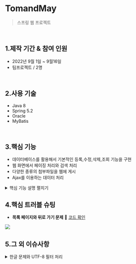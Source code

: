 # TomandMay
>스프링 웹 프로젝트

</br>

## 1.제작 기간 & 참여 인원
* 2022년 9월 1일 ~ 9월16일
* 팀프로젝트 / 2명

</br>

## 2.사용 기술
* Java 8
* Spring 5.2
* Oracle 
* MyBatis

</br>

## 3.핵심 기능
* 데이터베이스를 활용해서 기본적인 등록,수정,삭제,조회 기능을 구현
* 웹 화면에서 페이징 처리와 검색 처리
* 다양한 종류의 첨부파일을 웹에 게시
* Ajax를 이용하는 데이터 처리

<details>
<summary>핵심 기능 설명 펼치기</summary>
<div markdown="1">       





### 3.1 Controller

![BoardController의 분석](./controller%EA%B3%84%EC%B8%B5%EA%B5%AC%EC%A1%B0.jpeg)
- **CRUD 처리** :pushpin: [코드 확인](https://github.com/sda607/sunghoon-hong/blob/b7516f692ca87d76e18cf589dbac8be5edd9f554/tamproject2/src/main/java/com/spring/controller/BoardController.java)

- **화면 처리** :pushpin: [코드 확인](https://github.com/sda607/sunghoon-hong/blob/5fe8fecab8d96aeb95cf217e5bf15eb18b28214f/tamproject2/src/main/webapp/WEB-INF/views/board/list.jsp)

- **페이징 처리** :pushpin: [코드 확인](https://github.com/sda607/sunghoon-hong/blob/5fe8fecab8d96aeb95cf217e5bf15eb18b28214f/tamproject2/src/main/webapp/WEB-INF/views/board/list.jsp)

- **검색 처리** :pushpin: [코드 확인](https://github.com/sda607/sunghoon-hong/blob/ef62ae8fe1bf659da0b380e28f0f3c3181ac111c/tamproject2/src/main/resources/com/spring/mapper/BoardMapper.xml)

- **Ajax 댓글 처리** :pushpin: [코드 확인](https://github.com/sda607/sunghoon-hong/blob/aaeeb185d7e865bad760a5c4c5d87bb6dcff4065/tamproject2/src/main/java/com/spring/controller/ReplyController.java)


</div>
</details>




## 4.핵심 트러블 슈팅
- **목록 페이지와 뒤로 가기 문제** :pushpin: [코드 확인](https://github.com/sda607/sunghoon-hong/blob/33308b4b8b167e3ee4e5c8be845c4d697cc5e159/tamproject2/src/main/webapp/WEB-INF/views/board/list.jsp)

<img src= "https://user-images.githubusercontent.com/64462106/205221539-eaf63985-51c7-47c8-b36e-ff43c80e5e24.gif">

## 5.그 외 이슈사항
<details>
<summary>한글 문제와 UTF-8 필터 처리</summary>
<div markdown="1">
1.브라우저에서 한글이 꺠져서 전송되는지 확인

2.문제가 없다면 스프링 MVC 쪽에서 한글을 처리하는 필터를 등록
![web.xml을 이용할 때의 UTF-8 필터](./UTF-8.png)



</div>
</details>
